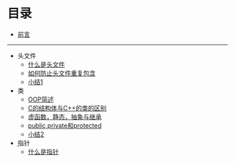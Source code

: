# 目录

* [前言](README.md)

-----
* 头文件
    * [什么是头文件](Chapter1/1.md)
    * [如何防止头文件重复包含](Chapter1/2.md)
    * [小结1](test/C1.md)
* 类
    * [OOP简述](Chapter2/1.md)
    * [C的结构体与C++的类的区别](Chapter2/2.md)
    * [虚函数，静态，抽象与继承](Chapter2/3.md)
    * [public,private和protected](Chapter2/4.md)
    * [小结2](test/C2.md)
* ָ指针
    * [什么是指针](Chapter3/1.md)

